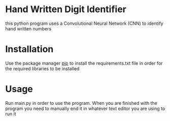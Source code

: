 # Hand Written Digit Identifier
this python program uses a Convolutional Neural Network (CNN) to identify hand written numbers

# Installation
Use the package manager [pip](https://pip.pypa.io/en/stable/) to install the requirements.txt file in order for the required libraries to be installed

# Usage
Run main.py in order to use the program. When you are finished with the program you need to manually end it in whatever text editor you are using to run it